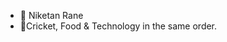 - 👋 Niketan Rane
- 👀Cricket, Food & Technology in the same order.

<!---
niketanrane/niketanrane is a ✨ special ✨ repository because its `README.md` (this file) appears on your GitHub profile.
You can click the Preview link to take a look at your changes.
--->
